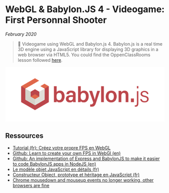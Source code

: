 # WebGL & Babylon.JS 4 - Videogame: First Personnal Shooter

*February 2020*

> 🔨 Videogame using WebGL and Babylon.js 4. Babylon.js is a real time 3D engine using a JavaScript library for displaying 3D graphics in a web browser via HTML5. You could find the OppenClassRooms lesson followed [here](https://openclassrooms.com/fr/courses/3979376-creez-votre-propre-fps-en-webgl).

![Babylon logo](readme-img/intro-logo.png)



## Ressources

- [Tutorial (fr): Créez votre propre FPS en WebGL](https://openclassrooms.com/fr/courses/3979376-creez-votre-propre-fps-en-webgl)
- [Github: Learn to create your own FPS in WebGl (en)](https://github.com/oc-courses/initiation-babylon)
- [Github: An implementation of Express and BabylonJS to make it easier to code BabylonJS apps in NodeJS (en)](https://github.com/yazheirx/babylon_express_server)
- [Le modèle objet JavaScript en détails (fr)](https://developer.mozilla.org/fr/docs/Web/JavaScript/Guide/Le_mod%C3%A8le_objet_JavaScript_en_d%C3%A9tails)
- [Constructeur Object, prototype et héritage en JavaScript (fr)](https://www.pierre-giraud.com/javascript-apprendre-coder-cours/constructeur-object-prototype-heritage/)
- [Chrome mousedown and mouseup events no longer working, other browsers are fine](https://stackoverflow.com/questions/41181372/chrome-mousedown-and-mouseup-events-no-longer-working-other-browsers-are-fine/41238807#41238807)
